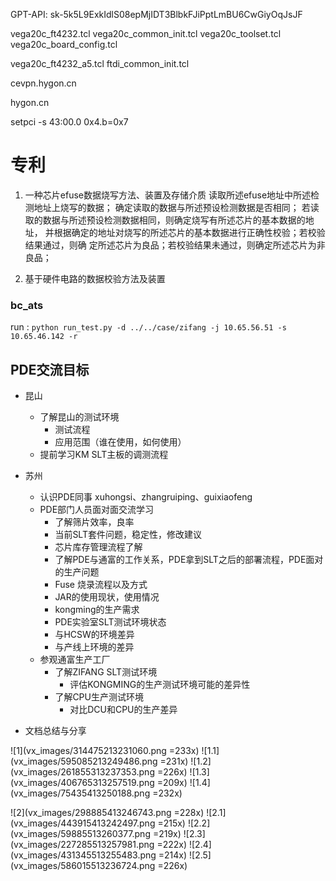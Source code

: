 
GPT-API:
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


vega20c_ft4232.tcl
vega20c_common_init.tcl
vega20c_toolset.tcl
vega20c_board_config.tcl

vega20c_ft4232_a5.tcl
ftdi_common_init.tcl

cevpn.hygon.cn

hygon.cn

setpci -s 43:00.0 0x4.b=0x7

# 专利

1. 一种芯片efuse数据烧写方法、装置及存储介质
读取所述efuse地址中所述检测地址上烧写的数据；
确定读取的数据与所述预设检测数据是否相同；
若读取的数据与所述预设检测数据相同，则确定烧写有所述芯片的基本数据的地址，
并根据确定的地址对烧写的所述芯片的基本数据进行正确性校验；若校验结果通过，则确
定所述芯片为良品；若校验结果未通过，则确定所述芯片为非良品；

2. 基于硬件电路的数据校验方法及装置



### bc_ats

run : `python run_test.py -d ../../case/zifang -j 10.65.56.51 -s 10.65.46.142 -r`




## PDE交流目标

- 昆山
  - 了解昆山的测试环境
    - 测试流程
    - 应用范围（谁在使用，如何使用）
  - 提前学习KM SLT主板的调测流程

- 苏州
  - 认识PDE同事 xuhongsi、zhangruiping、guixiaofeng
  - PDE部门人员面对面交流学习
     - 了解筛片效率，良率
     - 当前SLT套件问题，稳定性，修改建议
     - 芯片库存管理流程了解
     - 了解PDE与通富的工作关系，PDE拿到SLT之后的部署流程，PDE面对的生产问题
     - Fuse 烧录流程以及方式
     - JAR的使用现状，使用情况
     - kongming的生产需求
     - PDE实验室SLT测试环境状态
     - 与HCSW的环境差异
     - 与产线上环境的差异
  - 参观通富生产工厂
    - 了解ZIFANG SLT测试环境
      - 评估KONGMING的生产测试环境可能的差异性
    - 了解CPU生产测试环境
      - 对比DCU和CPU的生产差异

- 文档总结与分享


![1](vx_images/314475213231060.png =233x)
![1.1](vx_images/595085213249486.png =231x)
![1.2](vx_images/261855313237353.png =226x)
![1.3](vx_images/406765313257519.png =209x)
![1.4](vx_images/75435413250188.png =232x)

![2](vx_images/298885413246743.png =228x)
![2.1](vx_images/443915413242497.png =215x)
![2.2](vx_images/59885513260377.png =219x)
![2.3](vx_images/227285513257981.png =222x)
![2.4](vx_images/431345513255483.png =214x)
![2.5](vx_images/586015513236724.png =226x)